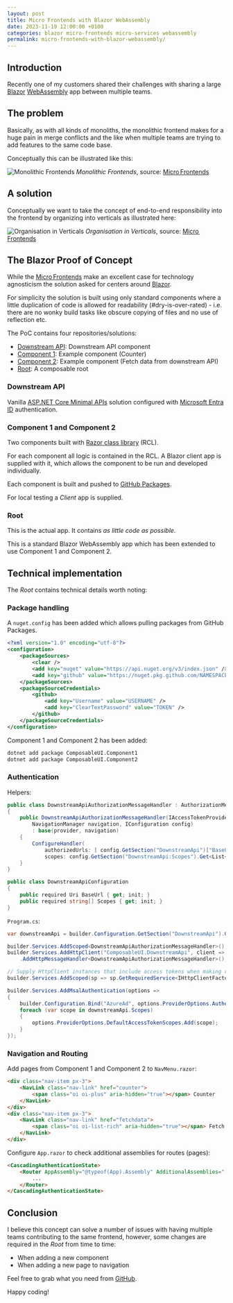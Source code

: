 ```yaml
---
layout: post
title: Micro Frontends with Blazor WebAssembly
date: 2023-11-19 12:00:00 +0100
categories: blazor micro-frontends micro-services webassembly
permalink: micro-frontends-with-blazor-webassembly/
---
```


## Introduction

Recently one of my customers shared their challenges with sharing a large [Blazor](https://dotnet.microsoft.com/en-us/apps/aspnet/web-apps/blazor) [WebAssembly](https://developer.mozilla.org/en-US/docs/WebAssembly) app between multiple teams.

## The problem

Basically, as with all kinds of monoliths, the monolithic frontend makes for a huge pain in merge conflicts and the like when multiple teams are trying to add features to the same code base.

Conceptually this can be illustrated like this:

![Monolithic Frontends](https://micro-frontends.org/ressources/diagrams/organisational/monolith-frontback-microservices.png "Monolithic Frontends")
*Monolithic Frontends*, source: [Micro Frontends](https://micro-frontends.org/)

## A solution

Conceptually we want to take the concept of end-to-end responsibility into the frontend by organizing into verticals as illustrated here:

![Organisation in Verticals](https://micro-frontends.org/ressources/diagrams/organisational/verticals-headline.png "Organisation in Verticals")
*Organisation in Verticals*, source: [Micro Frontends](https://micro-frontends.org/)

## The Blazor Proof of Concept

While the [Micro Frontends](https://micro-frontends.org/) make an excellent case for technology agnosticism the solution asked for centers around [Blazor](https://dotnet.microsoft.com/en-us/apps/aspnet/web-apps/blazor).

For simplicity the solution is built using only standard components where a little duplication of code is allowed for readability (#dry-is-over-rated) - i.e. there are no wonky build tasks like obscure copying of files and no use of reflection etc.

The PoC contains four repositories/solutions:

- [Downstream API](https://github.com/ondfisk/ComposableUI.DownstreamApi): Downstream API component
- [Component 1](https://github.com/ondfisk/ComposableUI.Component1): Example component (Counter)
- [Component 2](https://github.com/ondfisk/ComposableUI.Component1): Example component (Fetch data from downstream API)
- [Root](https://github.com/ondfisk/ComposableUI.Root): A composable root

### Downstream API

Vanilla [ASP.NET Core Minimal APIs](https://learn.microsoft.com/en-us/aspnet/core/fundamentals/minimal-apis/overview) solution configured with [Microsoft Entra ID](https://learn.microsoft.com/en-us/aspnet/core/security/authentication/azure-active-directory/) authentication.

### Component 1 and Component 2

Two components built with [Razor class library](https://learn.microsoft.com/en-us/aspnet/core/razor-pages/ui-class) (RCL).

For each component all logic is contained in the RCL. A Blazor client app is supplied with it, which allows the component to be run and developed individually.

Each component is built and pushed to [GitHub Packages](https://github.com/features/packages).

For local testing a *Client* app is supplied.

### Root

This is the actual app. It contains *as little code as possible*.

This is a standard Blazor WebAssembly app which has been extended to use Component 1 and Component 2.

## Technical implementation

The *Root* contains technical details worth noting:

### Package handling

A `nuget.config` has been added which allows pulling packages from GitHub Packages.

```xml
<?xml version="1.0" encoding="utf-8"?>
<configuration>
    <packageSources>
        <clear />
        <add key="nuget" value="https://api.nuget.org/v3/index.json" />
        <add key="github" value="https://nuget.pkg.github.com/NAMESPACE/index.json" />
    </packageSources>
    <packageSourceCredentials>
        <github>
            <add key="Username" value="USERNAME" />
            <add key="ClearTextPassword" value="TOKEN" />
        </github>
    </packageSourceCredentials>
</configuration>
```

Component 1 and Component 2 has been added:

```bash
dotnet add package ComposableUI.Component1
dotnet add package ComposableUI.Component2
```

### Authentication

Helpers:

```csharp
public class DownstreamApiAuthorizationMessageHandler : AuthorizationMessageHandler
{
    public DownstreamApiAuthorizationMessageHandler(IAccessTokenProvider provider,
        NavigationManager navigation, IConfiguration config)
        : base(provider, navigation)
    {
        ConfigureHandler(
            authorizedUrls: [ config.GetSection("DownstreamApi")["BaseUrl"]! ],
            scopes: config.GetSection("DownstreamApi:Scopes").Get<List<string>>());
    }
}

public class DownstreamApiConfiguration
{
    public required Uri BaseUrl { get; init; }
    public required string[] Scopes { get; init; }
}
```

`Program.cs`:

```csharp
var downstreamApi = builder.Configuration.GetSection("DownstreamApi").Get<DownstreamApiConfiguration>() ?? throw new InvalidOperationException("DownstreamApi configuration is missing");

builder.Services.AddScoped<DownstreamApiAuthorizationMessageHandler>();
builder.Services.AddHttpClient("ComposableUI.DownstreamApi", client => client.BaseAddress = downstreamApi.BaseUrl)
    .AddHttpMessageHandler<DownstreamApiAuthorizationMessageHandler>();

// Supply HttpClient instances that include access tokens when making requests to the server project
builder.Services.AddScoped(sp => sp.GetRequiredService<IHttpClientFactory>().CreateClient("ComposableUI.DownstreamApi"));

builder.Services.AddMsalAuthentication(options =>
{
    builder.Configuration.Bind("AzureAd", options.ProviderOptions.Authentication);
    foreach (var scope in downstreamApi.Scopes)
    {
        options.ProviderOptions.DefaultAccessTokenScopes.Add(scope);
    }
});
```

### Navigation and Routing

Add pages from Component 1 and Component 2 to `NavMenu.razor`:

```html
<div class="nav-item px-3">
    <NavLink class="nav-link" href="counter">
        <span class="oi oi-plus" aria-hidden="true"></span> Counter
    </NavLink>
</div>
<div class="nav-item px-3">
    <NavLink class="nav-link" href="fetchdata">
        <span class="oi oi-list-rich" aria-hidden="true"></span> Fetch data
    </NavLink>
</div>
```

Configure `App.razor` to check additional assemblies for routes (pages):

```html
<CascadingAuthenticationState>
    <Router AppAssembly="@typeof(App).Assembly" AdditionalAssemblies="[ typeof(ComposableUI.Component1.Root).Assembly, typeof(ComposableUI.Component2.Root).Assembly ]">
        ...
    </Router>
</CascadingAuthenticationState>
```

## Conclusion

I believe this concept can solve a number of issues with having multiple teams contributing to the same frontend, however, some changes are required in the *Root* from time to time:

- When adding a new component
- When adding a new page to navigation

Feel free to grab what you need from [GitHub](https://github.com/ondfisk/ComposableUI.Root).

Happy coding!
